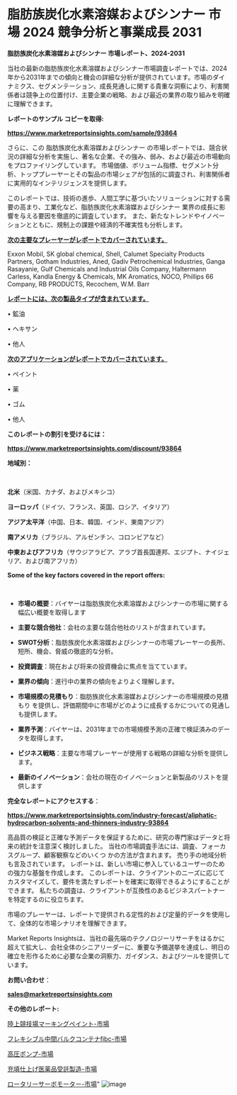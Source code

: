 # 脂肪族炭化水素溶媒およびシンナー 市場 2024 競争分析と事業成長 2031

<strong>脂肪族炭化水素溶媒およびシンナー 市場レポート、2024-2031</strong>

当社の最新の脂肪族炭化水素溶媒およびシンナー市場調査レポートでは、2024年から2031年までの傾向と機会の詳細な分析が提供されています。市場のダイナミクス、セグメンテーション、成長見通しに関する貴重な洞察により、利害関係者は競争上の位置付け、主要企業の戦略、および最近の業界の取り組みを明確に理解できます。



<strong>レポートのサンプル コピーを取得:</strong> <a href=https://www.marketreportsinsights.com/sample/93864>

<strong><u>https://www.marketreportsinsights.com/sample/93864</u></strong></a>

さらに、この 脂肪族炭化水素溶媒およびシンナー の市場レポートでは、競合状況の詳細な分析を実施し、著名な企業、その強み、弱み、および最近の市場動向をプロファイリングしています。 市場価値、ボリューム指標、セグメント分析、トッププレーヤーとその製品の市場シェアが包括的に調査され、利害関係者に実用的なインテリジェンスを提供します。

このレポートでは、技術の進歩、人間工学に基づいたソリューションに対する需要の高まり、工業化など、脂肪族炭化水素溶媒およびシンナー 業界の成長に影響を与える要因を徹底的に調査しています。 また、新たなトレンドやイノベーションとともに、規制上の課題や経済的不確実性も分析します。



<strong><u>次の主要なプレーヤーがレポートでカバーされています。</u></strong>

Exxon Mobil, SK global chemical, Shell, Calumet Specialty Products Partners, Gotham Industries, Aned, Gadiv Petrochemical Industries, Ganga Rasayanie, Gulf Chemicals and Industrial Oils Company, Haltermann Carless, Kandla Energy & Chemicals, MK Aromatics, NOCO, Phillips 66 Company, RB PRODUCTS, Recochem, W.M. Barr



<strong><u><b>レポートには、次の製品タイプが含まれています。</b></u></strong>

• 鉱油

• ヘキサン

• 他人



<strong><u><b>次のアプリケーションがレポートでカバーされています。</b></u></strong>

• ペイント

• 薬

• ゴム

• 他人



<strong><b>このレポートの割引を受けるには：</b></strong>

<a href=https://www.marketreportsinsights.com/discount/93864>

<strong><u>https://www.marketreportsinsights.com/discount/93864</u></strong></a>



<strong>地域別：</strong>

<strong> </strong>



<strong>北米</strong>（米国、カナダ、およびメキシコ）



<strong>ヨーロッパ</strong>（ドイツ、フランス、英国、ロシア、イタリア）



<strong>アジア太平洋</strong>（中国、日本、韓国、インド、東南アジア）



<strong>南アメリカ</strong>（ブラジル、アルゼンチン、コロンビアなど）



<strong>中東およびアフリカ</strong>（サウジアラビア、アラブ首長国連邦、エジプト、ナイジェリア、および南アフリカ）



<strong>Some of the key factors covered in the report offers:</strong>

<strong> </strong>
<ul>
  <li>

<strong>市場の概要</strong>：バイヤーは脂肪族炭化水素溶媒およびシンナーの市場に関する幅広い概要を取得します</li>
  <li>

<strong>主要な競合他社</strong>：会社の主要な競合他社のリストが含まれています。</li>
  <li>

<strong>SWOT分析</strong>：脂肪族炭化水素溶媒およびシンナーの市場プレーヤーの長所、短所、機会、脅威の徹底的な分析。</li>
  <li>

<strong>投資調査</strong>：現在および将来の投資機会に焦点を当てています。</li>
  <li>

<strong>業界の傾向</strong>：進行中の業界の傾向をよりよく理解します。</li>
  <li>

<strong>市場規模の見積もり</strong>：脂肪族炭化水素溶媒およびシンナーの市場規模の見積もり を提供し、評価期間中に市場がどのように成長するかについての見通しも提供します。</li>
  <li>

<strong>業界予測</strong>：バイヤーは、2031年までの市場規模予測の正確で検証済みのデータを取得します。</li>
  <li>

<strong>ビジネス戦略</strong>：主要な市場プレーヤーが使用する戦略の詳細な分析を提供します。</li>
  <li>

<strong>最新のイノベーション</strong>：会社の現在のイノベーションと新製品のリストを提供します</li>
</ul>


<strong>完全なレポートにアクセスする</strong>：

<a href=https://www.marketreportsinsights.com/industry-forecast/aliphatic-hydrocarbon-solvents-and-thinners-industry-93864>

<strong><u>https://www.marketreportsinsights.com/industry-forecast/aliphatic-hydrocarbon-solvents-and-thinners-industry-93864</u></strong></a>

高品質の検証と正確な予測データを保証するために、研究の専門家はデータと将来の統計を注意深く検討しました。 当社の市場調査手法には、調査、フォーカスグループ、顧客観察などのいくつ かの方法が含まれます。 売り手の地域分析も言及されています。 レポートは、新しい市場に参入しているユーザーのための強力な基盤を作成します。 このレポートは、クライアントのニーズに応じてカスタマイズして、要件を満たすレポートを確実に取得できるようにすることができます。 私たちの調査は、クライアントが互換性のあるビジネスパートナーを特定するのに役立ちます。

市場のプレーヤーは、レポートで提供される定性的および定量的データを使用して、全体的な市場シナリオを理解できます。

Market Reports Insightsは、当社の最先端のテクノロジーリサーチをはるかに超えて拡大し、会社全体のシニアリーダーに、重要な予備選挙を達成し、明日の確立を形作るために必要な企業の洞察力、ガイダンス、およびツールを提供しています。



<strong><b>お問い合わせ</b></strong>：

<a href=mailto:sales@marketreportsinsights.com>

<strong><u>sales@marketreportsinsights.com</u></strong></a>



<strong>その他のレポート:</strong>

<a href=https://www.linkedin.com/pulse/陸上競技場マーキングペイント-市場-2023-総合分析と事業成長戦略-rnc4f/>陸上競技場マーキングペイント-市場</a>

<a href=https://www.linkedin.com/pulse/フレキシブル中間バルクコンテナfibc-市場-2023-最新の-cagr-および成長分析-2030-pr-news-hub-neydf/>フレキシブル中間バルクコンテナfibc-市場</a>

<a href=https://www.linkedin.com/pulse/高圧ポンプ-市場-2030-年までの需要に焦点を当てた-2023-年調査レポート-pr-news-hub-s0iif/>高圧ポンプ-市場</a>

<a href=https://www.linkedin.com/pulse/充填仕上げ医薬品受託製造-市場-2023-総利益と主要ベンダー-2030-lwgqf/>充填仕上げ医薬品受託製造-市場</a>

<a href=https://www.linkedin.com/pulse/ロータリーサーボモーター-市場-2023-競争分析と事業成長-2030-pr-news-hub-o2nmf/>ロータリーサーボモーター-市場</a>"
![image](https://github.com/gayatriri2/Market-Trends/assets/166717496/bad74b1a-9d6e-46f4-809c-dcc61a5ae67d)
